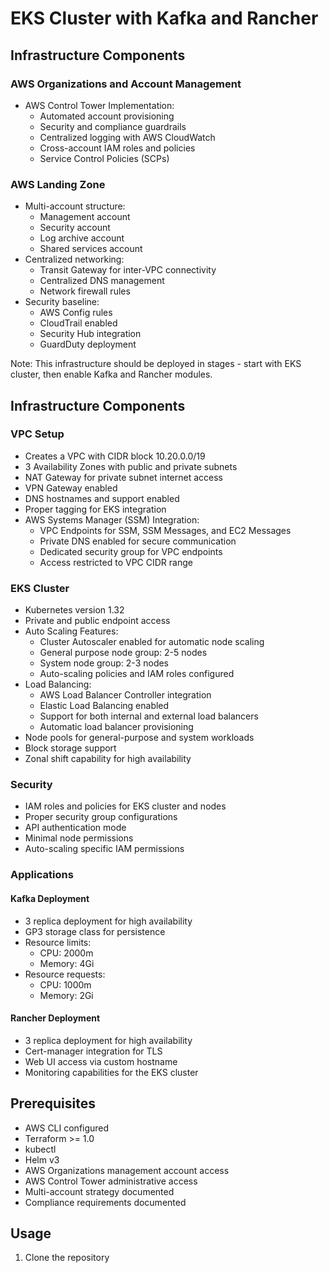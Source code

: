 
# EKS Cluster with Kafka and Rancher

## Infrastructure Components

### AWS Organizations and Account Management
- AWS Control Tower Implementation:
  - Automated account provisioning
  - Security and compliance guardrails
  - Centralized logging with AWS CloudWatch
  - Cross-account IAM roles and policies
  - Service Control Policies (SCPs)

### AWS Landing Zone
- Multi-account structure:
  - Management account
  - Security account
  - Log archive account
  - Shared services account
- Centralized networking:
  - Transit Gateway for inter-VPC connectivity
  - Centralized DNS management
  - Network firewall rules
- Security baseline:
  - AWS Config rules
  - CloudTrail enabled
  - Security Hub integration
  - GuardDuty deployment

Note: This infrastructure should be deployed in stages - start with EKS cluster, then enable Kafka and Rancher modules.

## Infrastructure Components

### VPC Setup
- Creates a VPC with CIDR block 10.20.0.0/19
- 3 Availability Zones with public and private subnets
- NAT Gateway for private subnet internet access
- VPN Gateway enabled
- DNS hostnames and support enabled
- Proper tagging for EKS integration
- AWS Systems Manager (SSM) Integration:
  - VPC Endpoints for SSM, SSM Messages, and EC2 Messages
  - Private DNS enabled for secure communication
  - Dedicated security group for VPC endpoints
  - Access restricted to VPC CIDR range

### EKS Cluster
- Kubernetes version 1.32
- Private and public endpoint access
- Auto Scaling Features:
  - Cluster Autoscaler enabled for automatic node scaling
  - General purpose node group: 2-5 nodes
  - System node group: 2-3 nodes
  - Auto-scaling policies and IAM roles configured
- Load Balancing:
  - AWS Load Balancer Controller integration
  - Elastic Load Balancing enabled
  - Support for both internal and external load balancers
  - Automatic load balancer provisioning
- Node pools for general-purpose and system workloads
- Block storage support
- Zonal shift capability for high availability

### Security
- IAM roles and policies for EKS cluster and nodes
- Proper security group configurations
- API authentication mode
- Minimal node permissions
- Auto-scaling specific IAM permissions

### Applications

#### Kafka Deployment
- 3 replica deployment for high availability
- GP3 storage class for persistence
- Resource limits:
    - CPU: 2000m
    - Memory: 4Gi
- Resource requests:
    - CPU: 1000m
    - Memory: 2Gi

#### Rancher Deployment
- 3 replica deployment for high availability
- Cert-manager integration for TLS
- Web UI access via custom hostname
- Monitoring capabilities for the EKS cluster

## Prerequisites
- AWS CLI configured
- Terraform >= 1.0
- kubectl
- Helm v3
- AWS Organizations management account access
- AWS Control Tower administrative access
- Multi-account strategy documented
- Compliance requirements documented

## Usage

1. Clone the repository
